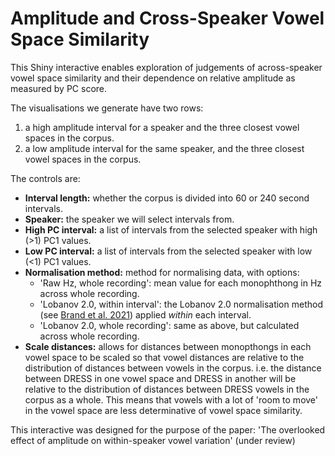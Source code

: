 # Amplitude and Cross-Speaker Vowel Space Similarity

This Shiny interactive enables exploration of judgements of across-speaker vowel 
space similarity and their dependence on relative amplitude as measured by 
PC score.

The visualisations we generate have two rows:

1. a high amplitude interval for a speaker and the three closest vowel spaces in the corpus.
2. a low amplitude interval for the same speaker, and the three closest vowel spaces in the corpus.
    
The controls are:

- **Interval length:** whether the corpus is divided into 60 or 240 second intervals.
- **Speaker:** the speaker we will select intervals from.
- **High PC interval:** a list of intervals from the selected speaker with high (>1) PC1 values.
- **Low PC interval:** a list of intervals from the selected speaker with low (<1) PC1 values.
- **Normalisation method:** method for normalising data, with options:
    - 'Raw Hz, whole recording': mean value for each monophthong in Hz across whole recording.
    - 'Lobanov 2.0, within interval': the Lobanov 2.0 normalisation method (see [Brand et al. 2021](https://www.sciencedirect.com/science/article/pii/S0095447021000711)) applied *within* each interval.
    - 'Lobanov 2.0, whole recording': same as above, but calculated across whole recording.
- **Scale distances:** allows for distances between monopthongs in each vowel space to be scaled so that vowel 
distances are relative to the distribution of distances between vowels in the corpus. i.e. the distance between 
<span style='font-variant:small-caps;'>DRESS</span> in one
vowel space and <span style='font-variant:small-caps;'>DRESS</span> 
in another will be relative to the distribution of distances between 
<span style='font-variant:small-caps;'>DRESS</span> vowels in the corpus as a whole.
This means that vowels with a lot of 'room to move' in the vowel space are 
less determinative of vowel space similarity.
    
This interactive was designed for the purpose of the paper: 
'The overlooked effect of amplitude on within-speaker vowel variation' (under review)